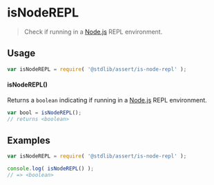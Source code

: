 # isNodeREPL

> Check if running in a [Node.js][node-js] REPL environment.


<section class="usage">

## Usage

``` javascript
var isNodeREPL = require( '@stdlib/assert/is-node-repl' );
```

#### isNodeREPL()

Returns a `boolean` indicating if running in a [Node.js][node-js] REPL environment.

``` javascript
var bool = isNodeREPL();
// returns <boolean>
```

</section>

<!-- /.usage -->


<section class="examples">

## Examples

``` javascript
var isNodeREPL = require( '@stdlib/assert/is-node-repl' );

console.log( isNodeREPL() );
// => <boolean>
```

</section>

<!-- /.examples -->


<section class="links">

[node-js]: https://nodejs.org/en/

</section>

<!-- /.links -->
